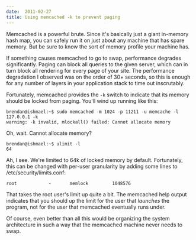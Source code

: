```yaml
---
date:  2011-02-27
title: Using memcached -k to prevent paging
---
```

Memcached is a powerful brute. Since it's basically just a giant in-memory hash
map, you can safely run it on just about any machine that has spare memory. But
be sure to know the sort of memory profile your machine has.

If something causes memcached to go to swap, performance degrades significantly. 
Paging can block all queries to the given server, which can in turn block all
rendering for every page of your site. The performance degradation I observed
was on the order of 30+ seconds, so this is enough for any number of layers in
your application stack to time out inscrutably.

Fortunately, memcached provides the `-k` switch to indicate that its memory should
be locked from paging. You'll wind up running like this:

    brendan@ishmael:~$ sudo memcached -m 1024 -p 11211 -u memcache -l 127.0.0.1 -k
    warning: -k invalid, mlockall() failed: Cannot allocate memory

Oh, wait. Cannot allocate memory?

    brendan@ishmael:~$ ulimit -l
    64

Ah, I see. We're limited to 64k of locked memory by default. Fortunately, this
can be changed with per-user granularity by adding some lines to
/etc/security/limits.conf:

    root            -       memlock         1048576

That takes the root user's limit up quite a bit. The memcached help output
indicates that you should up the limit for the user that *launches* the program,
not for the user that memcached eventually runs under.

Of course, even better than all this would be organizing the system architecture
in such a way that the memcached machine never needs to swap.

